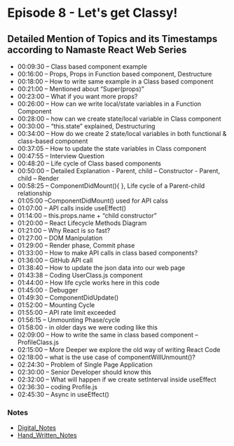 # Episode 8 - Let's get Classy!

## Detailed Mention of Topics and its Timestamps according to Namaste React Web Series

- 00:09:30 – Class based component example
- 00:16:00 – Props, Props in Function based component, Destructure
- 00:18:00 – How to write same example in a Class based component
- 00:21:00 – Mentioned about “Super(props)”
- 00:23:00 – What if you want more props?
- 00:26:00 – How can we write local/state variables in a Function Component
- 00:28:00 – how can we create state/local variable in Class component
- 00:30:00 – “this.state” explained, Destructuring
- 00:34:00 – How do we create 2 state/local variables in both functional & class-based component
- 00:37:05 – How to update the state variables in Class component
- 00:47:55 – Interview Question
- 00:48:20 – Life cycle of Class based components
- 00:50:00 – Detailed Explanation - Parent, child – Constructor - Parent, child – Render
- 00:58:25 – ComponentDidMount(){ }, Life cycle of a Parent-child relationship
- 01:05:00 –ComponentDidMount() used for API calss
- 01:07:00 – API calls inside useEffect()
- 01:14:00 – this.props.name + “child constructor”
- 01:20:00 – React Lifecycle Methods Diagram
- 01:21:00 – Why React is so fast?
- 01:27:00 – DOM Manipulation
- 01:29:00 – Render phase, Commit phase
- 01:33:00 – How to make API calls in class based components?
- 01:36:00 – GitHub API call
- 01:38:40 – How to update the json data into our web page
- 01:43:38 – Coding UserClass.js component
- 01:44:00 – How life cycle works here in this code
- 01:45:00 - Debugger
- 01:49:30 – ComponentDidUpdate()
- 01:52:00 – Mounting Cycle
- 01:55:00 – API rate limit exceeded
- 01:56:15 – Unmounting Phase/cycle
- 01:58:00 - in older days we were coding like this
- 02:09:00 – How to write the same in class based component – ProfileClass.js
- 02:15:00 – More Deeper we explore the old way of writing React Code
- 02:18:00 – what is the use case of componentWillUnmount()?
- 02:24:30 – Problem of Single Page Application
- 02:30:00 – Senior Developer should know this
- 02:32:00 – What will happen if we create setInterval inside useEffect
- 02:36:30 – coding Profile.js
- 02:45:30 – Async in useEffect()

### Notes

- [Digital_Notes](https://drive.google.com/file/d/1feiOyAHjkXmTwaOOL0GsTTGK6sXChD2d/view)<br>
- [Hand_Written_Notes](https://drive.google.com/file/d/1lBRrEq8lNNF89pti6QpfAL1PTr_-y4rJ/view)
